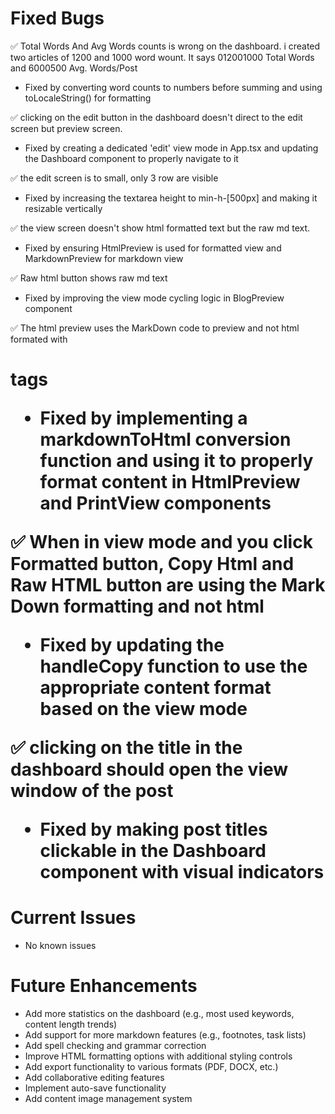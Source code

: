 # Fixed Bugs

✅ Total Words And Avg Words counts is wrong on the dashboard. i created two articles of 1200 and 1000 word wount. It says 012001000 Total Words and 6000500 Avg. Words/Post
- Fixed by converting word counts to numbers before summing and using toLocaleString() for formatting

✅ clicking on the edit button in the dashboard doesn't direct to the edit screen but preview screen.
- Fixed by creating a dedicated 'edit' view mode in App.tsx and updating the Dashboard component to properly navigate to it

✅ the edit screen is to small, only 3 row are visible
- Fixed by increasing the textarea height to min-h-[500px] and making it resizable vertically

✅ the view screen doesn't show html formatted text but the raw md text.
- Fixed by ensuring HtmlPreview is used for formatted view and MarkdownPreview for markdown view

✅ Raw html button shows raw md text
- Fixed by improving the view mode cycling logic in BlogPreview component

✅ The html preview uses the MarkDown code to preview and not html formated with <h1> tags
- Fixed by implementing a markdownToHtml conversion function and using it to properly format content in HtmlPreview and PrintView components

✅ When in view mode and you click Formatted button, Copy Html and Raw HTML button are using the Mark Down formatting and not html
- Fixed by updating the handleCopy function to use the appropriate content format based on the view mode

✅ clicking on the title in the dashboard should open the view window of the post
- Fixed by making post titles clickable in the Dashboard component with visual indicators

# Current Issues
- No known issues

# Future Enhancements
- Add more statistics on the dashboard (e.g., most used keywords, content length trends)
- Add support for more markdown features (e.g., footnotes, task lists)
- Add spell checking and grammar correction
- Improve HTML formatting options with additional styling controls
- Add export functionality to various formats (PDF, DOCX, etc.)
- Add collaborative editing features
- Implement auto-save functionality
- Add content image management system


